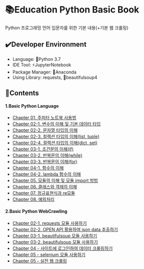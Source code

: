 # :books:Education Python Basic Book

Python 프로그래밍 언어 입문자를 위한 기본 내용(+기본 웹 크롤링)

## :heavy_check_mark:Developer Environment

  - Language: :crocodile:Python 3.7
  - IDE Tool: :zap:JupyterNotebook
  - Package Manager: :snake:Anaconda
  - Using Library: requests, :blossom:beautifulsoup4

## :book:Contents
#### 1.Basic Python Language
  - [Chapter 01. 주피터 노트북 사용법](https://github.com/ChoLong02/Education_Python_Basic/blob/master/Python_Basic/Chapter%2001.%EC%A3%BC%ED%94%BC%ED%84%B0%20%EB%85%B8%ED%8A%B8%EB%B6%81%20%EC%82%AC%EC%9A%A9%EB%B0%A9%EB%B2%95(Markdown%20%EB%AC%B8%EC%84%9C).ipynb)
  - [Chapter 02-1. 변수의 이해 및 기본 데이터 타입](https://github.com/ChoLong02/Education_Python_Basic/blob/master/Python_Basic/Chapter%2002-1.%20%EB%B3%80%EC%88%98%EC%9D%98%20%EC%9D%B4%ED%95%B4%20%EB%B0%8F%20%EA%B8%B0%EB%B3%B8%20%EB%8D%B0%EC%9D%B4%ED%84%B0%20%ED%83%80%EC%9E%85.ipynb)
  - [Chapter 02-2. 문자열 타입의 이해](https://github.com/ChoLong02/Education_Python_Basic/blob/master/Python_Basic/Chapter%2002-2.%20%EB%AC%B8%EC%9E%90%EC%97%B4%20%ED%83%80%EC%9E%85%EC%9D%98%20%EC%9D%B4%ED%95%B4.ipynb)
  - [Chapter 02-3. 컬렉션 타입의 이해(list, tuple)](https://github.com/ChoLong02/Education_Python_Basic/blob/master/Python_Basic/Chapter%2002-3.%20%EC%BB%AC%EB%A0%89%EC%85%98%20%ED%83%80%EC%9E%85%EC%9D%98%20%EC%9D%B4%ED%95%B4(list%2C%20tuple).ipynb)
  - [Chapter 02-4. 컬렉션 타입의 이해(dict, set)](https://github.com/ChoLong02/Education_Python_Basic/blob/master/Python_Basic/Chapter%2002-4.%20%EC%BB%AC%EB%A0%89%EC%85%98%20%ED%83%80%EC%9E%85%EC%9D%98%20%EC%9D%B4%ED%95%B4(dict%2C%20set).ipynb)
  - [Chapter 03-1. 조건문의 이해(if)](https://github.com/ChoLong02/Education_Python_Basic/blob/master/Python_Basic/Chapter%2003-1.%EC%A1%B0%EA%B1%B4%EB%AC%B8%EC%9D%98%20%EC%9D%B4%ED%95%B4.ipynb)
  - [Chapter 03-2. 반복문의 이해(while)](https://github.com/ChoLong02/Education_Python_Basic/blob/master/Python_Basic/Chapter%2003-2.%20%EB%B0%98%EB%B3%B5%EB%AC%B8%EC%9D%98%20%EC%9D%B4%ED%95%B4(while).ipynb)
  - [Chapter 03-3. 반복문의 이해(for)](https://github.com/ChoLong02/Education_Python_Basic/blob/master/Python_Basic/Chapter%2003-3.%20%EB%B0%98%EB%B3%B5%EB%AC%B8%EC%9D%98%20%EC%9D%B4%ED%95%B4(for).ipynb)
  - [Chapter 04-1. 함수의 이해](https://github.com/ChoLong02/Education_Python_Basic/blob/master/Python_Basic/Chapter%2004-1.%20%ED%95%A8%EC%88%98%EC%9D%98%20%EC%9D%B4%ED%95%B4.ipynb)
  - [Chapter 04-2. lambda 함수의 이해](https://github.com/ChoLong02/Education_Python_Basic/blob/master/Python_Basic/Chapter%2004-2.%20lambda%20%ED%95%A8%EC%88%98%EC%9D%98%20%EC%9D%B4%ED%95%B4.ipynb)
  - [Chapter 05. 모듈의 이해 및 모듈 import 방법](https://github.com/ChoLong02/Education_Python_Basic/blob/master/Python_Basic/Chapter%2005.%20%EB%AA%A8%EB%93%88%EC%9D%98%20%EC%9D%B4%ED%95%B4%20%EB%B0%8F%20%EB%AA%A8%EB%93%88%20import%20%EB%B0%A9%EB%B2%95.ipynb)
  - [Chapter 06. 클래스와 객체의 이해](https://github.com/ChoLong02/Education_Python_Basic/blob/master/Python_Basic/Chapter%2006.%20%ED%81%B4%EB%9E%98%EC%8A%A4%EC%99%80%20%EA%B0%9D%EC%B2%B4%EC%9D%98%20%EC%9D%B4%ED%95%B4.ipynb)
  - [Chapter 07. 정규표현식과 re모듈](https://github.com/ChoLong02/Education_Python_Basic/blob/master/Python_Basic/Chapter%2007.%20%EC%A0%95%EA%B7%9C%ED%91%9C%ED%98%84%EC%8B%9D%EA%B3%BC%20re%20%EB%AA%A8%EB%93%88.ipynb)
  - [Chapter 08. 예외처리](https://github.com/ChoLong02/Education_Python_Basic/blob/master/Python_Basic/Chapter%2008.%EC%98%88%EC%99%B8%EC%B2%98%EB%A6%AC.ipynb)
  
#### 2.Basic Python WebCrawling
  - [Chapter 02-1. requests 모듈 사용하기](https://github.com/ChoLong02/Education_Python_Basic/blob/master/Python_Webcrawling/Chapter%2002-1.%20requests%20%EB%AA%A8%EB%93%88%20%EC%82%AC%EC%9A%A9%ED%95%98%EA%B8%B0.ipynb)
  - [Chapter 02-2. OPEN API 활용하여 json data 추출하기](https://github.com/ChoLong02/Education_Python_Basic/blob/master/Python_Webcrawling/Chapter%2002-2.%20OPEN%20API%20%ED%99%9C%EC%9A%A9%ED%95%98%EC%97%AC%20json%20data%20%EC%B6%94%EC%B6%9C%ED%95%98%EA%B8%B0.ipynb)
  - [Chapter 03-1. beautifulsoup 모듈 사용하기](https://github.com/ChoLong02/Education_Python_Basic/blob/master/Python_Webcrawling/Chapter%2003-1.%20beautifulsoup%20%EB%AA%A8%EB%93%88%20%EC%82%AC%EC%9A%A9%ED%95%98%EA%B8%B0.ipynb)
  - [Chapter 03-2. beautifulsoup 모듈 사용하기](https://github.com/ChoLong02/Education_Python_Basic/blob/master/Python_Webcrawling/Chapter%2003-2.%20beautifulsoup%20%EB%AA%A8%EB%93%88%20%EC%82%AC%EC%9A%A9%ED%95%98%EA%B8%B0.ipynb)
  - [Chapter 04 - 사이트에 로그인하여 데이터 크롤링하기](https://github.com/ChoLong02/Education_Python_Basic/blob/master/Python_Webcrawling/Chapter%2004%20-%20%EC%82%AC%EC%9D%B4%ED%8A%B8%EC%97%90%20%EB%A1%9C%EA%B7%B8%EC%9D%B8%ED%95%98%EC%97%AC%20%EB%8D%B0%EC%9D%B4%ED%84%B0%20%ED%81%AC%EB%A1%A4%EB%A7%81%ED%95%98%EA%B8%B0.ipynb)
  - [Chapter 05 - selenium 모듈 사용하기](https://github.com/ChoLong02/Education_Python_Basic/blob/master/Python_Webcrawling/Chapter%2005%20-%20selenium%20%EB%AA%A8%EB%93%88%20%EC%82%AC%EC%9A%A9%ED%95%98%EA%B8%B0.ipynb)
  - [Chapter 05 - 실전 웹 크롤링](https://github.com/ChoLong02/Education_Python_Basic/blob/master/Python_Webcrawling/Chapter%2005%20-%20%EC%8B%A4%EC%A0%84%20%EC%9B%B9%20%ED%81%AC%EB%A1%A4%EB%A7%81.ipynb)
